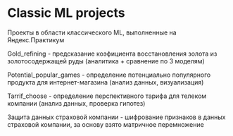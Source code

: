# Classic ML projects

Проекты в области классического ML, выполненные на Яндекс.Практикум

Gold_refining - предсказание коэфициента восстановления золота из золотосодержащей руды (аналитика + сравнение по 3 моделям)

Potential_popular_games - определение потенциально популярного продукта для интернет-магазина (анализ данных, визуализация)

Tarrif_choose - определение перспективного тарифа для телеком компании (анализ данных, проверка гипотез)

Защита данных страховой компании - шифрование признаков в данных страховой компании, за основу взято матричное перемножение
